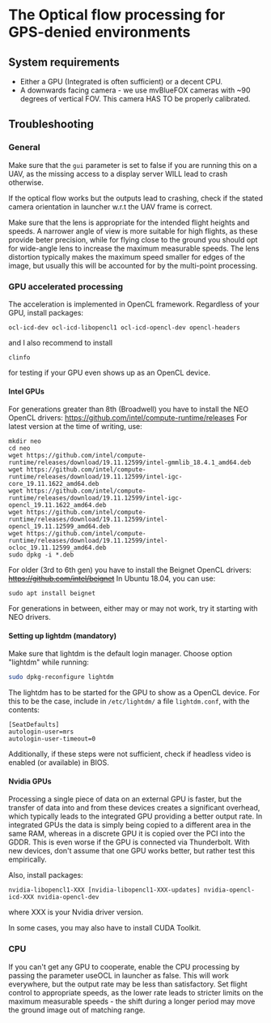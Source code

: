 # The Optical flow processing for GPS-denied environments

## System requirements
- Either a GPU (Integrated is often sufficient) or a decent CPU.
- A downwards facing camera - we use mvBlueFOX cameras with ~90 degrees of vertical FOV. This camera HAS TO be properly calibrated.

## Troubleshooting
### General
Make sure that the `gui` parameter is set to false if you are running this on a UAV, as the missing access to a display server WILL lead to crash otherwise.

If the optical flow works but the outputs lead to crashing, check if the stated camera orientation in launcher w.r.t the UAV frame is correct.

Make sure that the lens is appropriate for the intended flight heights and speeds. A narrower angle of view is more suitable for high flights, as these provide beter precision, while for flying close to the ground you should opt for wide-angle lens to increase the maximum measurable speeds.
The lens distortion typically makes the maximum speed smaller for edges of the image, but usually this will be accounted for by the multi-point processing.

### GPU accelerated processing
The acceleration is implemented in OpenCL framework. Regardless of your GPU, install packages:
```
ocl-icd-dev ocl-icd-libopencl1 ocl-icd-opencl-dev opencl-headers
```
and I also recommend to install
```
clinfo
```
for testing if your GPU even shows up as an OpenCL device.

#### Intel GPUs
For generations greater than 8th (Broadwell) you have to install the NEO OpenCL drivers:
https://github.com/intel/compute-runtime/releases
For latest version at the time of writing, use:
```
mkdir neo
cd neo
wget https://github.com/intel/compute-runtime/releases/download/19.11.12599/intel-gmmlib_18.4.1_amd64.deb
wget https://github.com/intel/compute-runtime/releases/download/19.11.12599/intel-igc-core_19.11.1622_amd64.deb
wget https://github.com/intel/compute-runtime/releases/download/19.11.12599/intel-igc-opencl_19.11.1622_amd64.deb
wget https://github.com/intel/compute-runtime/releases/download/19.11.12599/intel-opencl_19.11.12599_amd64.deb
wget https://github.com/intel/compute-runtime/releases/download/19.11.12599/intel-ocloc_19.11.12599_amd64.deb
sudo dpkg -i *.deb
```

For older (3rd to 6th gen) you have to install the Beignet OpenCL drivers:
~~https://github.com/intel/beignet~~
In Ubuntu 18.04, you can use:
```
sudo apt install beignet
```

For generations in between, either may or may not work, try it starting with NEO drivers.

#### Setting up lightdm (mandatory)

Make sure that lightdm is the default login manager. Choose option "lightdm" while running:
```bash
sudo dpkg-reconfigure lightdm
```

The lightdm has to be started for the GPU to show as a OpenCL device. For this to be the case, include in `/etc/lightdm/` a file `lightdm.conf`, with the contents:
```
[SeatDefaults]
autologin-user=mrs
autologin-user-timeout=0
```

Additionally, if these steps were not sufficient, check if headless video is enabled (or available) in BIOS.

#### Nvidia GPUs
Processing a single piece of data on an external GPU is faster, but the transfer of data into and from these devices creates a significant overhead, which typically leads to the integrated GPU providing a better output rate.
In integrated GPUs the data is simply being copied to a different area in the same RAM, whereas in a discrete GPU it is copied over the PCI into the GDDR.
This is even worse if the GPU is connected via Thunderbolt.
With new devices, don't assume that one GPU works better, but rather test this empirically.

Also, install packages:
```
nvidia-libopencl1-XXX [nvidia-libopencl1-XXX-updates] nvidia-opencl-icd-XXX nvidia-opencl-dev
```
where XXX is your Nvidia driver version.

In some cases, you may also have to install CUDA Toolkit.


### CPU
If you can't get any GPU to cooperate, enable the CPU processing by passing the parameter useOCL in launcher as false.
This will work everywhere, but the output rate may be less than satisfactory.
Set flight control to appropriate speeds, as the lower rate leads to stricter limits on the maximum measurable speeds - the shift during a longer period may move the ground image out of matching range.
